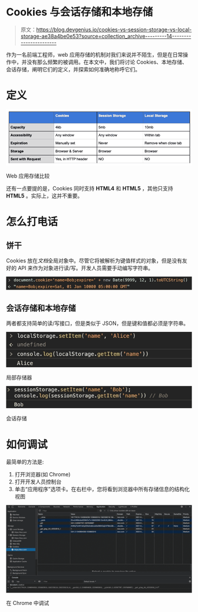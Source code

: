 # Cookies 与会话存储和本地存储

> 原文：<https://blog.devgenius.io/cookies-vs-session-storage-vs-local-storage-ae38a4be0e53?source=collection_archive---------14----------------------->

作为一名前端工程师，web 应用存储的机制对我们来说并不陌生，但是在日常操作中，并没有那么频繁的被调用。在本文中，我们将讨论 Cookies、本地存储、会话存储，阐明它们的定义，并探索如何准确地称呼它们。

# 定义

![](img/300552126116ece85b1730442393e418.png)

Web 应用存储比较

还有一点要提的是，Cookies 同时支持 **HTML4** 和 **HTML5** ，其他只支持 **HTML5** 。实际上，这并不重要。

# 怎么打电话

## 饼干

Cookies 放在*文档*全局对象中。尽管它将被解析为键值样式的对象，但是没有友好的 API 来作为对象进行读/写。开发人员需要手动编写字符串。

![](img/01a74cdd406084835a309dbb4907d217.png)

## 会话存储和本地存储

两者都支持简单的读/写接口，但是类似于 JSON，但是键和值都必须是字符串。

![](img/d41dcc4145ce5d1bf34e73f38a0e0cf7.png)

局部存储器

![](img/86eb3b8c0c23e5e87d42f92893841205.png)

会话存储

# 如何调试

最简单的方法是:

1.  打开浏览器(如 Chrome)
2.  打开开发人员控制台
3.  单击“应用程序”选项卡。在右栏中，您将看到浏览器中所有存储信息的结构化视图

![](img/5ad6a2f688c5fdf56c335c0a4b9ab6cf.png)

在 Chrome 中调试